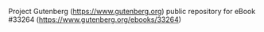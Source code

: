 Project Gutenberg (https://www.gutenberg.org) public repository for eBook #33264 (https://www.gutenberg.org/ebooks/33264)
